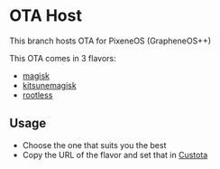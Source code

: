 # OTA Host

This branch hosts OTA for PixeneOS (GrapheneOS++)

This OTA comes in 3 flavors:

- [magisk](https://Sifl46.github.io/PixeneOS/magisk/)
- [kitsunemagisk](https://Sifl46.github.io/PixeneOS/kitsunemagisk/)
- [rootless](https://Sifl46.github.io/PixeneOS/rootless/)

## Usage

- Choose the one that suits you the best
- Copy the URL of the flavor and set that in [Custota](https://github.com/chenxiaolong/Custota#usage)
